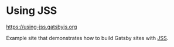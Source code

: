 # Using JSS

https://using-jss.gatsbyjs.org

Example site that demonstrates how to build Gatsby sites with [JSS](http://cssinjs.org/).
